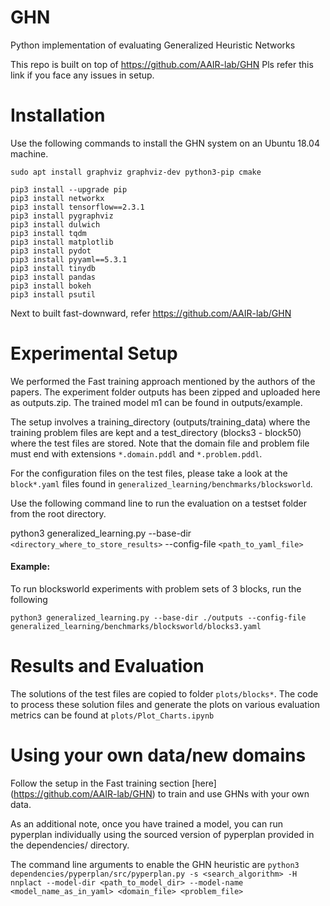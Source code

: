 # GHN
Python implementation of evaluating Generalized Heuristic Networks

This repo is built on top of https://github.com/AAIR-lab/GHN Pls refer this link if you face any issues in setup.

# Installation

Use the following commands to install the GHN system on an Ubuntu 18.04 machine.

    sudo apt install graphviz graphviz-dev python3-pip cmake

    pip3 install --upgrade pip
    pip3 install networkx
    pip3 install tensorflow==2.3.1
    pip3 install pygraphviz
    pip3 install dulwich
    pip3 install tqdm
    pip3 install matplotlib
    pip3 install pydot
    pip3 install pyyaml==5.3.1
    pip3 install tinydb
    pip3 install pandas
    pip3 install bokeh
    pip3 install psutil

Next to built fast-downward, refer https://github.com/AAIR-lab/GHN

# Experimental Setup

We performed the Fast training approach mentioned by the authors of the papers. The experiment folder outputs has been zipped and uploaded here as outputs.zip. The trained model m1 can be found in outputs/example.

The setup involves a training_directory (outputs/training_data) where the training problem files are kept and a test_directory (blocks3 - block50) where the test files are stored. Note that the domain file and problem file must end with extensions `*.domain.pddl` and `*.problem.pddl`.

For the configuration files on the test files, please take a look at the `block*.yaml` files found in `generalized_learning/benchmarks/blocksworld`.

Use the following command line to run the evaluation on a testset folder from the root directory.

python3 generalized_learning.py --base-dir `<directory_where_to_store_results>` --config-file `<path_to_yaml_file>`

#### Example:

To run blocksworld experiments with problem sets of 3 blocks, run the following

`python3 generalized_learning.py --base-dir ./outputs --config-file generalized_learning/benchmarks/blocksworld/blocks3.yaml`

# Results and Evaluation

The solutions of the test files are copied to folder `plots/blocks*`. The code to process these solution files and generate the plots on various evaluation metrics can be found at `plots/Plot_Charts.ipynb` 

# Using your own data/new domains
Follow the setup in the Fast training section [here] (https://github.com/AAIR-lab/GHN) to train and use GHNs with your own data.

As an additional note, once you have trained a model, you can run pyperplan individually using the sourced version of pyperplan provided in the dependencies/ directory.

The command line arguments to enable the GHN heuristic are `python3 dependencies/pyperplan/src/pyperplan.py -s <search_algorithm> -H nnplact --model-dir <path_to_model_dir> --model-name <model_name_as_in_yaml> <domain_file> <problem_file>`

